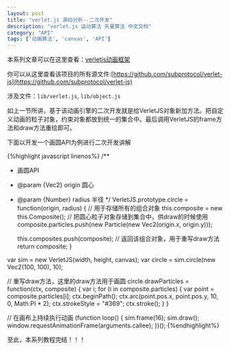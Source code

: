 ```yaml
---
layout: post
title: "verlet.js 源码分析--二次开发"
description: "verlet.js 运动算法 矢量算法 中文文档"
category: "API"
tags: ['动画算法', 'canvas', 'API']
---
```



本系列文章可以在这里查看：[verletjs动画框架](http://www.poised-flw.com/categories.html#动画-ref)

你可以从这里查看该项目的所有源文件:[https://github.com/subprotocol/verlet-js](https://github.com/subprotocol/verlet-js)

涉及文件：`lib/verlet.js`, `lib/object.js`

如上一节所讲，基于该动画引擎的二次开发就是给VerletJS对象新加方法。把自定义动画的粒子对象，约束对象都放到统一的集合中。最后调用VerletJS的frame方法和draw方法重绘即可。

下面以开发一个画圆API为例进行二次开发讲解

{%highlight javascript linenos%}
/**
 * 画圆API
 * @param {Vec2} origin 圆心
 * @param {Number} radius 半径
 */
VerletJS.prototype.circle = function(origin, radius) {
    // 用于存储所有的组合对象
    this.composite = new this.Composite();
    // 把圆心粒子对象存储到集合中，供draw的时候使用
    composite.particles.push(new Particle(new Vec2(origin.x, origin.y)));

    this.composites.push(composite);
    // 返回该组合对象，用于重写draw方法
    return composite;
}

var sim = new VerletJS(width, height, canvas);
var circle = sim.circle(new Vec2(100, 100), 10);

// 重写draw方法，这里的draw方法用于画圆
circle.drawParticles = function(ctx, composite) {
    var i;
    for (i in composite.particles) {
        var point = composite.particles[i];
        ctx.beginPath();
        ctx.arc(point.pos.x, point.pos.y, 10, 0, Math.PI * 2);
        ctx.strokeStyle = "#369";
        ctx.stroke();
    }
}

// 在画布上持续执行动画
(function loop() {
    sim.frame(16);
    sim.draw();
    window.requestAnimationFrame(arguments.callee);
})();
{%endhighlight%}

至此，本系列教程完结！！！
